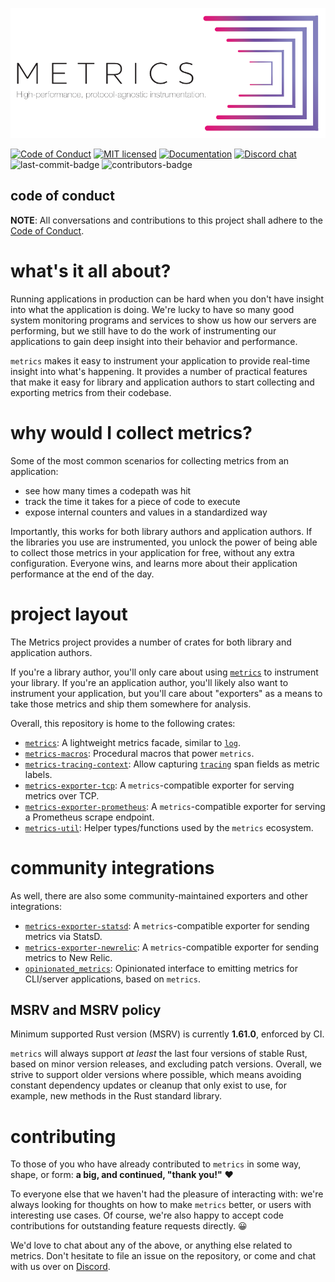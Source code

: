 ![Metrics - High-performance, protocol-agnostic instrumentation][splash]

[splash]: https://raw.githubusercontent.com/metrics-rs/metrics/main/assets/splash.png

[![Code of Conduct][conduct-badge]][conduct]
[![MIT licensed][license-badge]](#license)
[![Documentation][docs-badge]][docs]
[![Discord chat][discord-badge]][discord]
![last-commit-badge][]
![contributors-badge][]

[conduct-badge]: https://img.shields.io/badge/%E2%9D%A4-code%20of%20conduct-blue.svg
[conduct]: https://github.com/metrics-rs/metrics/blob/master/CODE_OF_CONDUCT.md
[license-badge]: https://img.shields.io/badge/license-MIT-blue
[docs-badge]: https://docs.rs/metrics/badge.svg
[docs]: https://docs.rs/metrics
[discord-badge]: https://img.shields.io/discord/500028886025895936
[discord]: https://discord.gg/eTwKyY9
[last-commit-badge]: https://img.shields.io/github/last-commit/metrics-rs/metrics
[contributors-badge]: https://img.shields.io/github/contributors/metrics-rs/metrics


## code of conduct

**NOTE**: All conversations and contributions to this project shall adhere to the [Code of Conduct][conduct].

# what's it all about?

Running applications in production can be hard when you don't have insight into what the application is doing.  We're lucky to have so many good system monitoring programs and services to show us how our servers are performing, but we still have to do the work of instrumenting our applications to gain deep insight into their behavior and performance.

`metrics` makes it easy to instrument your application to provide real-time insight into what's happening.  It provides a number of practical features that make it easy for library and application authors to start collecting and exporting metrics from their codebase.

# why would I collect metrics?

Some of the most common scenarios for collecting metrics from an application:
- see how many times a codepath was hit
- track the time it takes for a piece of code to execute
- expose internal counters and values in a standardized way

Importantly, this works for both library authors and application authors.  If the libraries you use are instrumented, you unlock the power of being able to collect those metrics in your application for free, without any extra configuration.  Everyone wins, and learns more about their application performance at the end of the day.

# project layout

The Metrics project provides a number of crates for both library and application authors.

If you're a library author, you'll only care about using [`metrics`][metrics] to instrument your library.  If you're an application author, you'll likely also want to instrument your application, but you'll care about "exporters" as a means to take those metrics and ship them somewhere for analysis.

Overall, this repository is home to the following crates:

* [`metrics`][metrics]: A lightweight metrics facade, similar to [`log`][log].
* [`metrics-macros`][metrics-macros]: Procedural macros that power `metrics`.
* [`metrics-tracing-context`][metrics-tracing-context]: Allow capturing [`tracing`][tracing] span
  fields as metric labels.
* [`metrics-exporter-tcp`][metrics-exporter-tcp]: A `metrics`-compatible exporter for serving metrics over TCP.
* [`metrics-exporter-prometheus`][metrics-exporter-prometheus]: A `metrics`-compatible exporter for
  serving a Prometheus scrape endpoint.
* [`metrics-util`][metrics-util]: Helper types/functions used by the `metrics` ecosystem.

# community integrations

As well, there are also some community-maintained exporters and other integrations:

* [`metrics-exporter-statsd`][metrics-exporter-statsd]: A `metrics`-compatible exporter for sending metrics via StatsD.
* [`metrics-exporter-newrelic`][metrics-exporter-newrelic]: A `metrics`-compatible exporter for sending metrics to New Relic.
* [`opinionated_metrics`][opinionated-metrics]: Opinionated interface to emitting metrics for CLI/server applications, based on `metrics`.

## MSRV and MSRV policy

Minimum supported Rust version (MSRV) is currently **1.61.0**, enforced by CI.

`metrics` will always support _at least_ the last four versions of stable Rust, based on minor
version releases, and excluding patch versions. Overall, we strive to support older versions where
possible, which means avoiding constant dependency updates or cleanup that only exist to use, for
example, new methods in the Rust standard library.

# contributing

To those of you who have already contributed to `metrics` in some way, shape, or form: **a big, and continued, "thank you!"** ❤️

To everyone else that we haven't had the pleasure of interacting with: we're always looking for thoughts on how to make `metrics` better, or users with interesting use cases.  Of course, we're also happy to accept code contributions for outstanding feature requests directly. 😀

We'd love to chat about any of the above, or anything else related to metrics. Don't hesitate to file an issue on the repository, or come and chat with us over on [Discord](https://discord.gg/eTwKyY9).

[metrics]: https://github.com/metrics-rs/metrics/tree/main/metrics
[metrics-macros]: https://github.com/metrics-rs/metrics/tree/main/metrics-macros
[metrics-tracing-context]: https://github.com/metrics-rs/metrics/tree/main/metrics-tracing-context
[metrics-exporter-tcp]: https://github.com/metrics-rs/metrics/tree/main/metrics-exporter-tcp
[metrics-exporter-prometheus]: https://github.com/metrics-rs/metrics/tree/main/metrics-exporter-prometheus
[metrics-util]: https://github.com/metrics-rs/metrics/tree/main/metrics-util
[log]: https://docs.rs/log
[tracing]: https://tracing.rs
[metrics-exporter-statsd]: https://docs.rs/metrics-exporter-statsd
[metrics-exporter-newrelic]: https://docs.rs/metrics-exporter-newrelic
[opinionated-metrics]: https://docs.rs/opinionated_metrics
